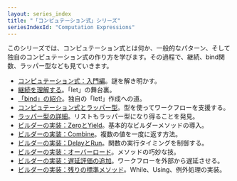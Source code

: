 ```yaml
---
layout: series_index
title: "「コンピュテーション式」シリーズ"
seriesIndexId: "Computation Expressions"
---
```


このシリーズでは、コンピュテーション式とは何か、一般的なパターン、そして独自のコンピュテーション式の作り方を学びます。その過程で、継続、bind関数、ラッパー型なども見ていきます。




* [コンピュテーション式：入門編](../posts/computation-expressions-intro.html)。謎を解き明かす。
* [継続を理解する](../posts/computation-expressions-continuations.html)。「let」の舞台裏。
* [「bind」の紹介](../posts/computation-expressions-bind.html)。独自の「let!」作成への道。
* [コンピュテーション式とラッパー型](../posts/computation-expressions-wrapper-types.html)。型を使ってワークフローを支援する。
* [ラッパー型の詳細](../posts/computation-expressions-wrapper-types-part2.html)。リストもラッパー型になり得ることを発見。
* [ビルダーの実装：ZeroとYield](../posts/computation-expressions-builder-part1.html)。基本的なビルダーメソッドの導入。
* [ビルダーの実装：Combine](../posts/computation-expressions-builder-part2.html)。複数の値を一度に返す方法。
* [ビルダーの実装：DelayとRun](../posts/computation-expressions-builder-part3.html)。関数の実行タイミングを制御する。
* [ビルダーの実装：オーバーロード](../posts/computation-expressions-builder-part4.html)。メソッドの巧妙な技。
* [ビルダーの実装：遅延評価の追加](../posts/computation-expressions-builder-part5.html)。ワークフローを外部から遅延させる。
* [ビルダーの実装：残りの標準メソッド](../posts/computation-expressions-builder-part6.html)。While、Using、例外処理の実装。
